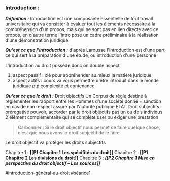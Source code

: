 ### Introduction :
***Définition :***
Introduction est une composante essentielle de tout travail universitaire qui va consister à évaluer tout les éléments nécessaire à la compréhension d'un propos, mais qui ne sont pas en lien directe avec ce propos, en d'autre terme l'intro pose un cadre préliminaire à la réalisation d'une démonstration juridique

***Qu'est ce que l'introduction :*** d'après Larousse l'introduction est d'une part ce qui sert à la préparation d'une étude, ou introduction d'une personne

L'introduction au droit possède donc on double aspect 
1. aspect passif : clé pour appréhender au mieux la matière juridique
2. aspect actifs : cours va vous permettre d'être introduit dans le monde juridique ptp complexité et contenance

***Qu'est ce que le droit :***
Droit objectifs Un Corpus de règle destiné à règlementer les rapport entre les Hommes d'une société donné + sanction en cas de non respect assuré par l'autorité publique ETAT
Droit subjectifs : prérogative pouvoir, accorder par le droit objectifs pas un ou de s individus 
2 élément complémentaire qui se complète user ou exiger une prestation 

> Carbonnier : Si le droit objectif nous permet de faire quelque chose, c'est que nous avons le droit subjectif de le faire

Le droit objectif va protéger les droits subjectifs

Chapitre 1 : **[[P1 Chapitre 1 Les spécifités du droit]]**
Chapitre 2 : **[[P1 Chapitre 2 Les divisions du droit]]**
Chapitre 3 : ***[[P2 Chapitre 1 Mise en perspective du droit objectif – Les sources]]***


#introduction-général-au-droit #séance1 